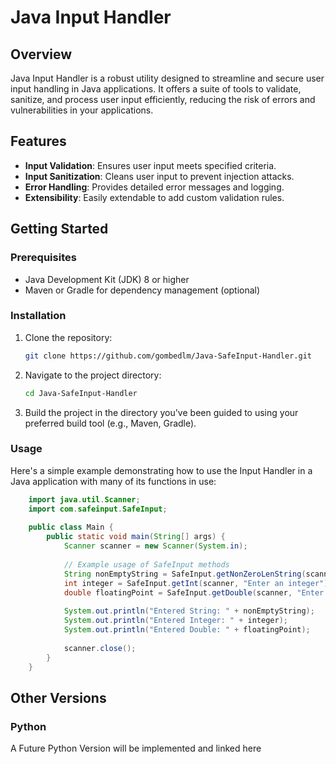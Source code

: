 # Java Input Handler

## Overview
Java Input Handler is a robust utility designed to streamline and secure user input handling in Java applications. It offers a suite of tools to validate, sanitize, and process user input efficiently, reducing the risk of errors and vulnerabilities in your applications.

## Features
- **Input Validation**: Ensures user input meets specified criteria.
- **Input Sanitization**: Cleans user input to prevent injection attacks.
- **Error Handling**: Provides detailed error messages and logging.
- **Extensibility**: Easily extendable to add custom validation rules.


## Getting Started

### Prerequisites
- Java Development Kit (JDK) 8 or higher
- Maven or Gradle for dependency management (optional)

### Installation
1. Clone the repository:
    ```sh
    git clone https://github.com/gombedlm/Java-SafeInput-Handler.git
    ```
2. Navigate to the project directory:
    ```sh
    cd Java-SafeInput-Handler
    ```
3. Build the project in the directory you've been guided to using your preferred build tool (e.g., Maven, Gradle).

### Usage
Here's a simple example demonstrating how to use the Input Handler in a Java application with many of its functions in use:
```java
    import java.util.Scanner;
    import com.safeinput.SafeInput;
    
    public class Main {
        public static void main(String[] args) {
            Scanner scanner = new Scanner(System.in);
    
            // Example usage of SafeInput methods
            String nonEmptyString = SafeInput.getNonZeroLenString(scanner, "Enter a non-empty string");
            int integer = SafeInput.getInt(scanner, "Enter an integer");
            double floatingPoint = SafeInput.getDouble(scanner, "Enter a decimal number");
    
            System.out.println("Entered String: " + nonEmptyString);
            System.out.println("Entered Integer: " + integer);
            System.out.println("Entered Double: " + floatingPoint);
    
            scanner.close();
        }
    }
```

## Other Versions
### Python 
A Future Python Version will be implemented and linked here


